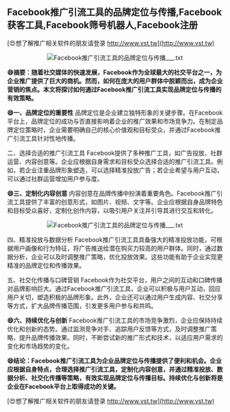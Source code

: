 ## **Facebook推广引流工具的品牌定位与传播,Facebook获客工具,Facebook筛号机器人,Facebook注册**

[😍想了解推广相关软件的朋友请登录 http://www.vst.tw](http://www.vst.tw)

 <center><img src="https://vst.tw/MP4/tuiguang/png/5.png" alt="Facebook推广引流工具的品牌定位与传播___.txt"></center>

**😄摘要：随着社交媒体的快速发展，Facebook作为全球最大的社交平台之一，为企业推广提供了巨大的商机。然而，如何在庞大的用户群体中脱颖而出，成为企业营销的焦点。本文将探讨如何通过Facebook推广引流工具实现品牌定位与传播的有效策略。**

**😄一、品牌定位的重要性**
品牌定位是企业建立独特形象的关键步骤。在Facebook平台上，品牌定位的成功与否直接影响着企业的推广效果和市场竞争力。在制定品牌定位策略时，企业需要明确自己的核心价值观和目标受众，并通过Facebook推广引流工具针对性地传播。

二、选择合适的推广引流工具
Facebook提供了多种推广工具，如广告投放、社群运营、内容创意等。企业应根据自身需求和目标受众选择合适的推广引流工具。例如，若企业注重品牌形象塑造，可以选择精准投放广告；若企业希望与用户互动，可以通过社群运营增加用户参与度。

**😄三、定制化内容创意**
内容创意在品牌传播中扮演着重要角色。Facebook推广引流工具提供了丰富的创意形式，如图片、视频、文字等。企业应根据自身品牌特色和目标受众喜好，定制化创作内容，以吸引用户关注并引导其进行交互和转化。

 <center><img src="https://vst.tw/MP4/tuiguang/png/1.png" alt="Facebook推广引流工具的品牌定位与传播___.txt"></center>

四、精准投放与数据分析
Facebook推广引流工具具备强大的精准投放功能，可根据用户画像和行为特征，将广告推送给潜在购买力较高的用户群体。同时，通过数据分析，企业可以及时调整推广策略，优化投放效果。这些功能有助于企业实现更精准的品牌定位和传播效果。

五、社交化传播与口碑营销
Facebook作为社交平台，用户之间的互动和口碑传播对品牌影响巨大。通过Facebook推广引流工具，企业可以积极与用户互动，回应用户关切，塑造积极的品牌形象。此外，企业还可以通过用户生成内容、社交分享等方式，扩大品牌传播范围，引发更多用户参与和共鸣。

**😄六、持续优化与创新**
Facebook推广引流工具的市场竞争激烈，企业应保持持续优化和创新的态势。通过监测竞争对手、追踪用户反馈等方式，及时调整推广策略，提升品牌传播效果。同时，不断尝试新的推广形式和技术，以适应用户需求的变化和市场趋势的变化。

**😄结论：Facebook推广引流工具为企业品牌定位与传播提供了便利和机会。企业应根据自身特点，合理选择推广引流工具，定制化内容创意，并通过精准投放、数据分析、社交化传播等策略，有效实现品牌定位与传播目标。持续优化与创新将是企业在Facebook平台上取得成功的关键。**

[😍想了解推广相关软件的朋友请登录 http://www.vst.tw](http://www.vst.tw)



